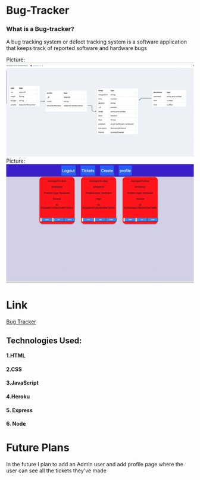 # Bug-Tracker

### What is a Bug-tracker?
A bug tracking system or defect tracking system is a software application that keeps track of reported software and hardware bugs 

Picture:![board](./public/board.jpg)
Picture:![alt text](./public/tickets.jpg)



# Link
[Bug Tracker](https://computer-tracker-bugs.herokuapp.com/)

## Technologies Used:
#### 1.HTML
#### 2.CSS
#### 3.JavaScript
#### 4.Heroku
#### 5. Express
#### 6. Node

# Future Plans
In the future I plan to add an Admin user and add profile page where the 
user can see all the tickets they've made 
